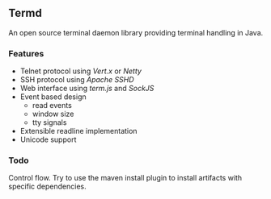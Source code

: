 ## Termd

An open source terminal daemon library providing terminal handling in Java.

### Features

- Telnet protocol using _Vert.x_ or _Netty_
- SSH protocol using _Apache SSHD_
- Web interface using _term.js_ and _SockJS_
- Event based design
   - read events
   - window size
   - tty signals
- Extensible readline implementation
- Unicode support

### Todo

Control flow.
Try to use the maven install plugin to install artifacts with specific dependencies.
